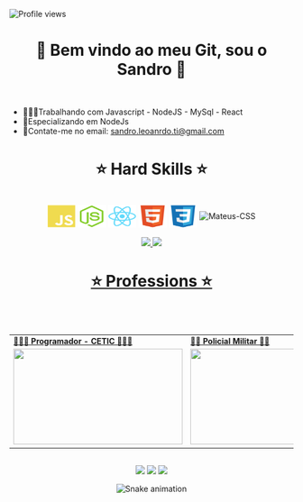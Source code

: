 ![Profile views](https://gpvc.arturio.dev/Sogan87)  

 <div align="center" size = "18"><h1>🎍 Bem vindo ao meu Git, sou o Sandro 🎍</h1></div><br>

- 👨🏾‍💻Trabalhando com Javascript - NodeJS - MySql - React
- 📖Especializando em NodeJs
- 📧Contate-me no email: sandro.leoanrdo.ti@gmail.com

<div align="center" size = "16"><h1> ⭐️ Hard Skills ⭐️</h1></div><br>
<div align="center">

  <div style="display: inline_block">
  <img align="center" alt="Mateus-Js" height="40" width="50" src="https://raw.githubusercontent.com/devicons/devicon/master/icons/javascript/javascript-plain.svg">
  <img align="center" alt="Mateus-Ts" height="40" width="50" src="https://raw.githubusercontent.com/devicons/devicon/master/icons/nodejs/nodejs-original.svg">
  <img align="center" alt="Mateus-React" height="40" width="50" src="https://raw.githubusercontent.com/devicons/devicon/master/icons/react/react-original.svg">
  <img align="center" alt="Mateus-HTML" height="40" width="50" src="https://raw.githubusercontent.com/devicons/devicon/master/icons/html5/html5-original.svg">
  <img align="center" alt="Mateus-CSS" height="40" width="50" src="https://raw.githubusercontent.com/devicons/devicon/master/icons/css3/css3-original.svg">
  <img align="center" alt="Mateus-CSS" height="40" width="50"img src="https://cdn.jsdelivr.net/gh/devicons/devicon/icons/bootstrap/bootstrap-original.svg" >
</div>

<div align="center"><br>
  <a href="https://github.com/Sogan87">
  <img height="180em" src="https://github-readme-stats.vercel.app/api?username=Sogan87&show_icons=true&theme=tokyonight&include_all_commits=true&count_private=true"/>
  <img height="180em" src="https://github-readme-stats.vercel.app/api/top-langs/?username=Sogan87&layout=compact&langs_count=7&theme=tokyonight"/>
    
<div align="center" size = "16"><h1> ⭐️ Professions ⭐️</h1></div><br>
  
  <div align="center"><br>
  <table>
    <tr>
      <td>
        <b>👨🏾‍💻 Programador - CETIC 👨🏾‍💻</b>
      </td>
      <td>
        <b>👮🏽 Policial Militar 👮🏽</b>
      </td>
    </tr>
    <tr>
      <td>
        <img src="https://reactiongifs.me/cdn-cgi/imagedelivery/S36QsAbHn6yI9seDZ7V8aA/38434155-d1ec-4933-5b1e-94a07a5b6500/w=500" width="300px" height="170px">
      </td>
      <td>
          <img src="https://reactiongifs.me/cdn-cgi/imagedelivery/S36QsAbHn6yI9seDZ7V8aA/ea949a90-f270-450c-c811-d44253cd8400/w=480" width="300px" height="170px">
      </td>
    </tr>
  </table>
</div>
  
 ##
  
  <div> 
  <a href="https://www.instagram.com/sandro.lleonardo/ target="_blank"><img src="https://img.shields.io/badge/-Instagram-%23E4405F?style=for-the-badge&logo=instagram&logoColor=white" target="_blank"></a> 
  <a href="https://www.linkedin.com/in/sandro-oliveira-1aa954142/" target="_blank"><img src="https://img.shields.io/badge/-LinkedIn-%230077B5?style=for-the-badge&logo=linkedin&logoColor=white" target="_blank"></a> 
  <a href = "mailto:sandro.leonardo.ti@gmail.com"><img src="https://img.shields.io/badge/-Gmail-%23333?style=for-the-badge&logo=gmail&logoColor=white" target="_blank"></a>
 
  ![Snake animation](https://github.com/Sogan87/Sogan87/blob/output/github-contribution-grid-snake.svg)
 
</div>
